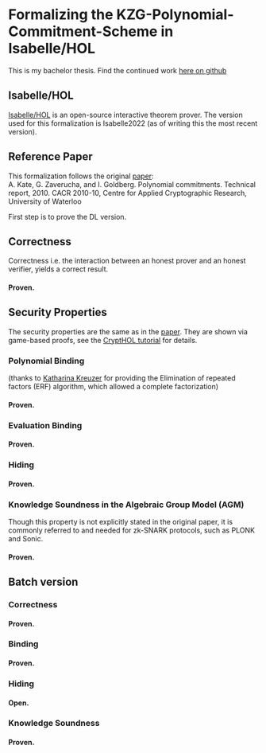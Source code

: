# Formalizing the KZG-Polynomial-Commitment-Scheme in Isabelle/HOL
This is my bachelor thesis. Find the continued work [here on github](https://github.com/tobias-rothmann/Polynomial-Commitment-Schemes)

## Isabelle/HOL
[Isabelle/HOL](https://isabelle.in.tum.de/) is an open-source interactive theorem prover. The version used for this formalization is Isabelle2022 (as of writing this the most recent version).

## Reference Paper
This formalization follows the original [paper](https://cacr.uwaterloo.ca/techreports/2010/cacr2010-10.pdf):  
A. Kate, G. Zaverucha, and I. Goldberg. Polynomial commitments. Technical report, 2010. CACR 2010-10, Centre for Applied Cryptographic Research, University
of Waterloo 

First step is to prove the DL version.


## Correctness
Correctness i.e. the interaction between an honest prover and an honest verifier, yields a correct result.
#### Proven.

## Security Properties
The security properties are the same as in the [paper](https://cacr.uwaterloo.ca/techreports/2010/cacr2010-10.pdf).
They are shown via game-based proofs, see the [CryptHOL tutorial](https://eprint.iacr.org/2018/941.pdf) for details.

### Polynomial Binding
(thanks to [Katharina Kreuzer](https://www21.in.tum.de/team/kreuzer/) for providing the Elimination of repeated factors (ERF) algorithm, which allowed a complete factorization)

#### Proven.

### Evaluation Binding
#### Proven.

### Hiding
#### Proven.

### Knowledge Soundness in the Algebraic Group Model (AGM)
Though this property is not explicitly stated in the original paper, it is commonly referred to and needed for zk-SNARK protocols, such as PLONK and Sonic.
#### Proven.

## Batch version

### Correctness

#### Proven.

### Binding

#### Proven.

### Hiding 

#### Open. 

### Knowledge Soundness

#### Proven.


